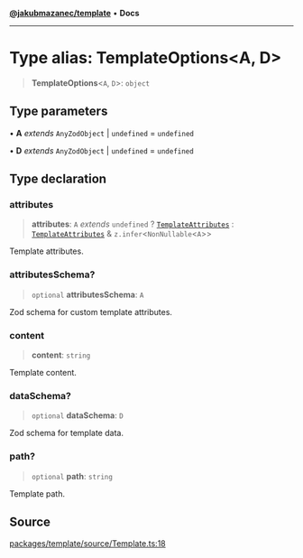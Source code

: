 [**@jakubmazanec/template**](../README.md) • **Docs**

---

# Type alias: TemplateOptions\<A, D\>

> **TemplateOptions**\<`A`, `D`\>: `object`

## Type parameters

• **A** _extends_ `AnyZodObject` \| `undefined` = `undefined`

• **D** _extends_ `AnyZodObject` \| `undefined` = `undefined`

## Type declaration

### attributes

> **attributes**: `A` _extends_ `undefined` ? [`TemplateAttributes`](TemplateAttributes.md) :
> [`TemplateAttributes`](TemplateAttributes.md) & `z.infer`\<`NonNullable`\<`A`\>\>

Template attributes.

### attributesSchema?

> `optional` **attributesSchema**: `A`

Zod schema for custom template attributes.

### content

> **content**: `string`

Template content.

### dataSchema?

> `optional` **dataSchema**: `D`

Zod schema for template data.

### path?

> `optional` **path**: `string`

Template path.

## Source

[packages/template/source/Template.ts:18](https://github.com/jakubmazanec/tools/blob/2f8bfe433bf76006231c1e3b5197238029672b8c/packages/template/source/Template.ts#L18)
